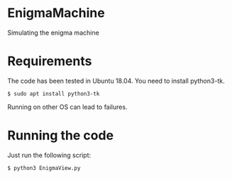 # EnigmaMachine
Simulating the enigma machine

# Requirements
The code has been tested in Ubuntu 18.04. You need to install python3-tk.
```shell
$ sudo apt install python3-tk
```
Running on other OS can lead to failures.

# Running the code
Just run the following script:
```shell
$ python3 EnigmaView.py
```
